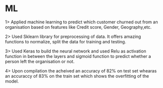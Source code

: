 # ML
1> Applied machine learning to predict which customer churned out from an organisation based on features like Credit score, Gender, Geography,etc.


2> Used Sklearn library for preprocessing of data. It offers amazing functions to normalize, split the data for training and testing.


3> Used Keras to build the neural network and used Relu as activation function in between the layers and sigmoid function to predict whether a person left the organisation or not.


4> Upon compilation the acheived an accuracy of 82% on test set whearas an accuraccy of 83% on the train set which shows the overfitting of the model.
